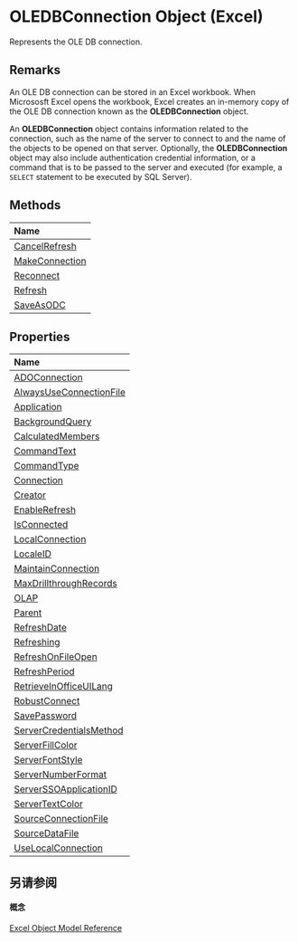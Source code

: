 
# OLEDBConnection Object (Excel)

Represents the OLE DB connection.


## Remarks

An OLE DB connection can be stored in an Excel workbook. When Micrososft Excel opens the workbook, Excel creates an in-memory copy of the OLE DB connection known as the  **OLEDBConnection** object.

An  **OLEDBConnection** object contains information related to the connection, such as the name of the server to connect to and the name of the objects to be opened on that server. Optionally, the **OLEDBConnection** object may also include authentication credential information, or a command that is to be passed to the server and executed (for example, a `SELECT` statement to be executed by SQL Server).


## Methods



|**Name**|
|:-----|
|[CancelRefresh](28272852-36f8-c96c-0901-5d0bf237527e.md)|
|[MakeConnection](ff618eae-1593-aabc-dbcb-427291caf923.md)|
|[Reconnect](94f862a0-a42e-bd80-3e1c-9adc52414bfe.md)|
|[Refresh](c28e9443-81e2-dfec-a3fb-a127c3fa2918.md)|
|[SaveAsODC](da83acf3-c935-c36f-944e-35b46e54cabf.md)|

## Properties



|**Name**|
|:-----|
|[ADOConnection](918dd5eb-a9af-7466-92df-cae4e34676be.md)|
|[AlwaysUseConnectionFile](de9cd9a7-0dd6-7ee2-d48f-bd61a7006c1e.md)|
|[Application](fadade6e-d90f-974f-05e0-429e1500ef03.md)|
|[BackgroundQuery](c106c0d8-16ea-83dc-1b4e-1a311d9c0d9e.md)|
|[CalculatedMembers](9d0e8250-8045-7017-629a-f39729df1083.md)|
|[CommandText](2c5e976c-513f-24b0-f25e-056fc9babaf9.md)|
|[CommandType](3258a47d-ca98-be25-437e-4d9f5124e96a.md)|
|[Connection](03b83f0e-1a16-f44e-0a89-27742b733e05.md)|
|[Creator](a2a5b5cd-9fea-0756-d2a6-ff632a29ffa9.md)|
|[EnableRefresh](080b6002-303e-62ce-f19e-0cb7af6a5291.md)|
|[IsConnected](3538c8bd-5027-8f48-d6b5-b18de0db4159.md)|
|[LocalConnection](9f9e8aab-3804-1a30-3db1-4e453583ff1e.md)|
|[LocaleID](6a92f9ca-247a-8da8-a32e-ec239380894a.md)|
|[MaintainConnection](ce913d74-d86d-006c-4def-da04a8c630b6.md)|
|[MaxDrillthroughRecords](2dda9194-7a68-cfb1-ba94-c3670d0e66b8.md)|
|[OLAP](6ebbea3a-b4f1-bc80-f425-ce837182b299.md)|
|[Parent](2970c4a7-f1d2-1010-4bb2-55a2d8ffc0f6.md)|
|[RefreshDate](5b808638-c014-3ed4-3d22-272bcb34f8e4.md)|
|[Refreshing](1fdce249-540e-3460-fba6-63b5f80a159b.md)|
|[RefreshOnFileOpen](09a0b59d-7a6e-65a6-d72a-14460d787ed9.md)|
|[RefreshPeriod](23032291-8491-42b8-b0ee-18287c115c29.md)|
|[RetrieveInOfficeUILang](51d2a8b7-75e6-c503-895b-0f5ab8d66265.md)|
|[RobustConnect](47ca146c-54ba-b2d5-6d16-15571daf08f3.md)|
|[SavePassword](d8edaa7c-b53f-2114-0ad8-699d78b7893a.md)|
|[ServerCredentialsMethod](8c7a3e49-50a8-3211-6824-de91fd476182.md)|
|[ServerFillColor](18a5b515-df3b-bbf1-5fbb-e9d744370d6a.md)|
|[ServerFontStyle](5c45fea6-4e1b-6c21-785d-4a3e9f39dd5a.md)|
|[ServerNumberFormat](da1ea33c-d4a5-ca2f-7159-8e9d22a5bc8e.md)|
|[ServerSSOApplicationID](7feb84b6-cd30-86f2-a9af-31bca655f05d.md)|
|[ServerTextColor](e2613e27-2d8f-8568-1018-b6910c7f7bba.md)|
|[SourceConnectionFile](6dcae3c3-26fe-b373-cb5c-d6bdf68b1265.md)|
|[SourceDataFile](ddadf399-3f93-bd20-22cf-5f9303704218.md)|
|[UseLocalConnection](b346933c-17cd-ef11-6070-ee840c8d7c0a.md)|

## 另请参阅


#### 概念


[Excel Object Model Reference](11ea8598-8a20-92d5-f98b-0da04263bf2c.md)